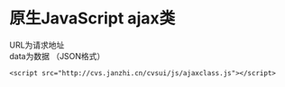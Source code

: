 # 原生JavaScript ajax类
URL为请求地址  
data为数据 （JSON格式）

```
<script src="http://cvs.janzhi.cn/cvsui/js/ajaxclass.js"></script>
``` 
